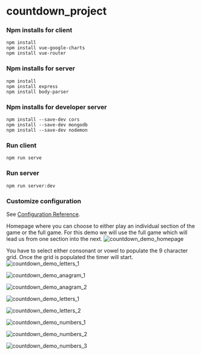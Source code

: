 # countdown_project
### Npm installs for client
```
npm install
npm install vue-google-charts
npm install vue-router
```
### Npm installs for server
```
npm install
npm install express
npm install body-parser
```
### Npm installs for developer server
```
npm install --save-dev cors
npm install --save-dev mongodb
npm install --save-dev nodemon
```
### Run client
```
npm run serve
```
### Run server
```
npm run server:dev
```
### Customize configuration
See [Configuration Reference](https://cli.vuejs.org/config/).

Homepage where you can choose to either play an individual section of the game or the full game.
For this demo we will use the full game which will lead us from one section into the next.
![countdown_demo_homepage](https://user-images.githubusercontent.com/74567808/113994672-7ce1ab00-984d-11eb-9721-ff05e8a6f552.png)

You have to select either consonant or vowel to populate the 9 character grid.
Once the grid is populated the timer will start.
![countdown_demo_letters_1](https://user-images.githubusercontent.com/74567808/114046491-c992a980-9880-11eb-814a-383c0ee4594e.png)

![countdown_demo_anagram_1](https://user-images.githubusercontent.com/74567808/113994650-79e6ba80-984d-11eb-86c2-8ea6a25a175e.png)

![countdown_demo_anagram_2](https://user-images.githubusercontent.com/74567808/113994663-7c491480-984d-11eb-8583-8d68dc146bd3.png)

![countdown_demo_letters_1](https://user-images.githubusercontent.com/74567808/113994673-7d7a4180-984d-11eb-8795-73675ff16c3d.png)

![countdown_demo_letters_2](https://user-images.githubusercontent.com/74567808/113994677-7e12d800-984d-11eb-94b4-3cec68e00302.png)

![countdown_demo_numbers_1](https://user-images.githubusercontent.com/74567808/113994680-7eab6e80-984d-11eb-9355-8cef09438bdf.png)

![countdown_demo_numbers_2](https://user-images.githubusercontent.com/74567808/113994683-7eab6e80-984d-11eb-9648-ec7752f20126.png)

![countdown_demo_numbers_3](https://user-images.githubusercontent.com/74567808/113994688-7f440500-984d-11eb-96a4-3e7b4153084e.png)
